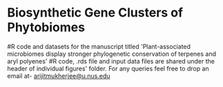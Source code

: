 # Biosynthetic Gene Clusters of Phytobiomes
#R code and datasets for the manuscript titled 'Plant-associated microbiomes display stronger phylogenetic conservation of terpenes and aryl polyenes'
#R code, .rds file and input data files are shared under the header of individual figures' folder. For any queries feel free to drop an email at- arijitmukherjee@u.nus.edu
